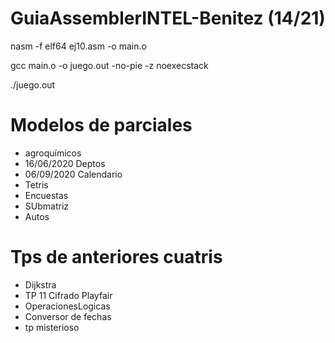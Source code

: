 # GuiaAssemblerINTEL-Benitez (14/21)

nasm -f elf64 ej10.asm -o main.o 

gcc main.o -o juego.out -no-pie -z noexecstack

./juego.out

# Modelos de parciales
- agroquímicos
- 16/06/2020 Deptos
- 06/09/2020 Calendario
- Tetris
- Encuestas
- SUbmatriz
- Autos

# Tps de anteriores cuatris
- Dijkstra
- TP 11 Cifrado Playfair
- OperacionesLogicas
- Conversor de fechas
- tp misterioso